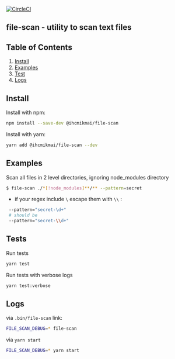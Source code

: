 [![CircleCI](https://circleci.com/gh/Pavel-Durov/file-scan/tree/develop.svg?style=svg)](https://circleci.com/gh/Pavel-Durov/file-scan/tree/develop)

## file-scan - utility to scan text files

## Table of Contents

1. [Install](#install)
2. [Examples](#examples)
3. [Test](#tests)
4. [Logs](#logs)

## Install

Install with npm:

```bash
npm install --save-dev @ihcmikmai/file-scan
```

Install with yarn:

```bash
yarn add @ihcmikmai/file-scan --dev
```

## Examples

Scan all files in 2 level directories, ignoring node_modules directory
```bash
$ file-scan ./*[!node_modules]**/** --pattern=secret
```

+ if your regex include `\` escape them with `\\` : 
```bash
 --pattern="secret-\d+"
 # should be
 --pattern="secret-\\d+"
```


## Tests

Run tests
```bash
yarn test
```

Run tests with verbose logs
```bash
yarn test:verbose
```

## Logs

via `.bin/file-scan` link: 
```bash
FILE_SCAN_DEBUG=* file-scan
```

via `yarn start`
```bash
FILE_SCAN_DEBUG=* yarn start
```